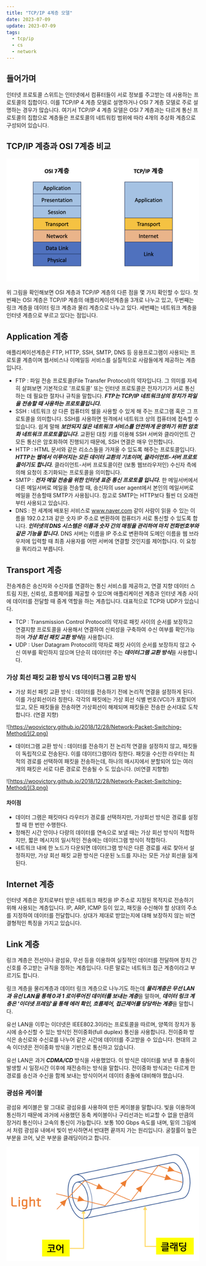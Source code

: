 ```yaml
---
title: "TCP/IP 4계층 모델"
date: 2023-07-09
update: 2023-07-09
tags:
  - tcp/ip
  - cs
  - network
---
```


## 들어가며
인터넷 프로토콜 스위트는 인터넷에서 컴퓨터들이 서로 정보를 주고받는 데 사용하는 프로토콜의 집합이다. 이를 TCP/IP 4 계층 모델로 설명하거나 OSI 7 계층 모델로 주로 설명하는 경우가 많습니다. 여기서 TCP/IP 4 계층 모델은 OSI 7 계층과는 다르게 통신 프로토콜의 집합으로 계층들은 프로토콜의 네트워킹 범위에 따라 4개의 추상화 계층으로 구성되어 있습니다.

## TCP/IP 계층과 OSI 7계층 비교
![](1.png)

위 그림을 확인해보면 OSI 계층과 TCP/IP 계층의 다른 점을 몇 가지 확인할 수 있다. 첫 번째는 OSI 계층은 TCP/IP 계층의 애플리케이션계층을 3개로 나누고 있고, 두번째는 링크 계층을 데이터 링크 계층과 물리 계층으로 나누고 있다. 세번쨰는 네트워크 계층을 인터넷 계층으로 부르고 있다는 점입니다.

## Application 계층

애플리케이션계층은 FTP, HTTP, SSH, SMTP, DNS 등 응용프로그램이 사용되는 프로토콜 계층이며 웹서비스나 이메일등 서비스를 실질적으로 사람들에게 제공하는 계층입니다.
 
- FTP : 파일 전송 프로토콜(File Transfer Protocol)의 약자입니다. 그 의미를 자세히 살펴보면 기본적으로 '프로토콜' 또는 인터넷 프로토콜은 전자기기가 서로 통신하는 데 필요한 절차나 규칙을 말합니다. ***FTP는 TCP/IP 네트워크상의 장치가 파일을 전송할 때 사용하는 프로토콜입니다.***
- SSH : 네트워크 상 다른 컴퓨터의 쉘을 사용할 수 있게 해 주는 프로그램 혹은 그 프로토콜을 의미합니다. SSH를 사용하면 원격에서 네트워크 상의 컴퓨터에 접속할 수 있습니다. 쉽게 말해 ***보안되지 않은 네트워크 서비스를 안전하게 운영하기 위한 암호화 네트워크 프로토콜입니다.*** 교환된 대칭 키를 이용해 SSH 서버와 클라이언트 간 모든 통신은 암호화하여 진행되기 때문에, SSH 연결은 매우 안전합니다.
- HTTP : HTML 문서와 같은 리소스들을 가져올 수 있도록 해주는 프로토콜입니다. ***HTTP는 웹에서 이루어지는 모든 데이터 교환의 기초이며, 클라이언트-서버 프로토콜이기도 합니다.*** 클라이언트-서버 프로토콜이란 (보통 웹브라우저인) 수신자 측에 의해 요청이 초기화되는 프로토콜을 의미합니다. 
- SMTP : ***전자 메일 전송을 위한 인터넷 표준 통신 프로토콜 입니다.*** 한 메일서버에서 다른 메일서버로 메일을 전송할 때, 송신자의 user agent에서 본인의 메일서버로 메일을 전송할때 SMTP가 사용됩니다. 참고로 SMTP는 HTTP보다 훨씬 더 오래전부터 사용되고 있습니다.
- DNS : 전 세계에 배포된 서비스로  www.naver.com 같이 사람이 읽을 수 있는 이름을 192.0.2.1과 같은 숫자 IP 주소로 변환하여 컴퓨터가 서로 통신할 수 있도록 합니다. ***인터넷의 DNS 시스템은 이름과 숫자 간의 매핑을 관리하여 마치 전화번호부와 같은 기능을 합니다.*** DNS 서버는 이름을 IP 주소로 변환하여 도메인 이름을 웹 브라우저에 입력할 때 최종 사용자를 어떤 서버에 연결할 것인지를 제어합니다. 이 요청을 쿼리라고 부릅니다.

## Transport 계층

전송계층은 송신자와 수신자를 연결하는 통신 서비스를 제공하고, 연결 지향 데이터 스트림 지원, 신뢰성, 흐름제어를 제공할 수 있으며 애플리케이션 계층과 인터넷 계층 사이에 데이터를 전달할 때 중계 역할을 하는 계층입니다. 대표적으로 TCP와 UDP가 있습니다.

- TCP : Transmission Control Protocol의 약자로 패킷 사이의 순서를 보장하고 연결지향 프로토콜을 사용해서 연결하여 신뢰성을 구축하여 수신 여부를 확인가능하며 ***가상 회선 패킷 교환 방식***을 사용합니다.
- UDP : User Datagram Protocol의 약자로 패킷 사이의 순서를 보장하지 않고 수신 여부를 확인하지 않으며 단순히 데이터만 주는 ***데이터그램 교환 방식***을 사용합니다.

### 가상 회선 패킷 교환 방식 VS 데이터그램 교환 방식

- 가상 회선 패킷 교환 방식 : 데이터를 전송하기 전에 논리적 연결을 설정하게 된다. 이를 가상회선이라 칭한다. 각각의 패킷에는 가상 회선 식별 번호(VCI)가 포함되어 있고, 모든 패킷들을 전송하면 가상회선이 해제되며 패킷들은 전송한 순서대로 도착합니다. (연결 지향)

![https://woovictory.github.io/2018/12/28/Network-Packet-Switching-Method/](2.png)

- 데이터그램 교환 방식 : 데이터를 전송하기 전 논리적 연결을 설정하지 않고, 패킷들이 독립적으로 전송된다. 이를 데이터그램이라 칭한다. 패킷을 수신한 라우터는 최적의 경로를 선택하여 패킷을 전송하는데, 하나의 매시지에서 분할되어 있는 여러 개의 패킷은 서로 다른 경로로 전송될 수 도 있습니다. (비연결 지향형)

![https://woovictory.github.io/2018/12/28/Network-Packet-Switching-Method/](3.png)

#### 차이점 

- 데이터 그램은 패킷마다 라우터가 경로를 선택하지만, 가상회선 방식은 경로를 설정할 때 한 번만 수행한다.
- 정해진 시간 안이나 다량의 데이터를 연속으로 보낼 때는 가상 회선 방식이 적합하지만, 짧은 메시지의 일시적인 전송에는 데이터그램 방식이 적합하다.
- 네트워크 내에 한 노드가 다운되면 데이터그램 방식은 다른 경로를 새로 찾아서 설정하지만, 가상 회선 패킷 교환 방식은 다운된 노드를 지나는 모든 가상 회선을 잃게 된다.

## Internet 계층

인터넷 계층은 장치로부터 받은 네트워크 패킷을 IP 주소로 지정된 목적지로 전송하기 위해 사용되는 계층입니다. IP, ARP, ICMP 등이 있고, 패킷을 수신해야 할 상대의 주소를 지정하여 데이터를 전달합니다. 상대가 제대로 받았는지에 대해 보장하지 않는 비연결형적인 특징을 가지고 있습니다.

## Link 계층

링크 계층은 전선이나 광섬유, 무선 등을 이용하여 실질적인 데이터를 전달하며 장치 간 신호를 주고받는 규칙을 정하는 계층입니다. 다른 말로는 네트워크 접근 계층이라고 부르기도 합니다.

링크 계층을 물리계층과 데이터 링크 계층으로 나누기도 하는데 ***물리계층은 무선 LAN과 유선 LAN을 통해 0과 1 로이루어진 데이터를 보내는 계층***을 말하며, ***데이터 링크 계층은 '이더넷 프레임'을 통해 에러 확인, 흐름제어, 접근제어를 당당하는 계층***을 말합니다.

유선 LAN을 이루는 이더넷은 IEEE802.3이라는 프로토콜을 따르며, 양쪽의 장치가 동시에 송수신할 수 있는  방식인 전이중화(full duplex) 통신을 사용합니다. 전이중화 방식은 송신로와 수신로를 나누어 같은 시간에 데이터를 주고받을 수 있습니다. 현대의 고속 이더넷은 전이중화 방식을 기반으로 통신하고 있습니다.

유선 LAN은 과거 ***CDMA/CD*** 방식을 사용했었다. 이 방식은 데이터를 보낸 후 충돌이 발생할 시 일정시간 이후에 재전송하는 방식을 말합니다. 전이중화 방식과는 다르게 한경로를 송신과 수신을 함께 보내는 방식이어서 데이터 충돌에 대비해야 했습니다.

### 광섬유 케이블

광섬유 케이블은 말 그대로 광섬유를 사용하여 만든 케이블을 말합니다. 빛을 이용하여 통신하기 때문에 과거에 사용했던 동축 케이블이나 구리선과는 비교할 수 없을 만큼의 장거리 통신이나 고속의 통신이 가능합니다. 보통 100 Gbps 속도를 내며, 밑의 그림에서 처럼 광섬유 내에서 빛이 반사하면서 반대편 끝까지 가는 원리입니다. 굴절률이 높은 부분을 코어, 낮은 부분을 클래딩이라고 합니다.

![광섬유 내부에서의 빛의 이동](4.png)
